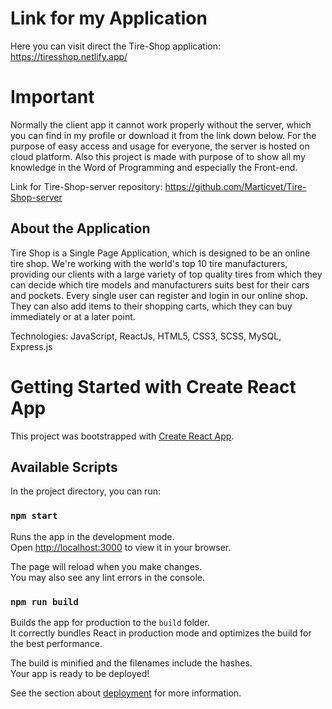 # Link for my Application

Here you can visit direct the Tire-Shop application: https://tiresshop.netlify.app/

# Important

Normally the client app it cannot work properly without the server, which you can find in my profile or download it from the link down below. For the purpose of easy access and usage for everyone, the server is hosted on cloud platform. Also this project is made with purpose of to show all my knowledge in the Word of Programming and especially the Front-end.

Link for Tire-Shop-server repository: https://github.com/Marticvet/Tire-Shop-server <br />

## About the Application

Tire Shop is a Single Page Application, which is designed to be an online tire
shop. We're working with the world's top 10 tire manufacturers, providing our
clients with a large variety of top quality tires from which they can decide which
tire models and manufacturers suits best for their cars and pockets. Every single
user can register and login in our online shop. They can also add items to their
shopping carts, which they can buy immediately or at a later point.

Technologies: JavaScript, ReactJs, HTML5, CSS3, SCSS, MySQL, Express.js

# Getting Started with Create React App

This project was bootstrapped with [Create React App](https://github.com/facebook/create-react-app).

## Available Scripts

In the project directory, you can run:

### `npm start`

Runs the app in the development mode.\
Open [http://localhost:3000](http://localhost:3000) to view it in your browser.

The page will reload when you make changes.\
You may also see any lint errors in the console.

### `npm run build`

Builds the app for production to the `build` folder.\
It correctly bundles React in production mode and optimizes the build for the best performance.

The build is minified and the filenames include the hashes.\
Your app is ready to be deployed!

See the section about [deployment](https://facebook.github.io/create-react-app/docs/deployment) for more information.

